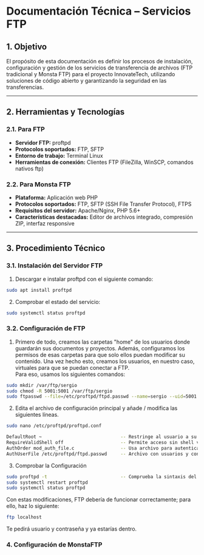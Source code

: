 # Documentación Técnica – Servicios FTP

## 1. Objetivo

El propósito de esta documentación es definir los procesos de instalación, configuración y gestión de los servicios de transferencia de archivos (FTP tradicional y Monsta FTP) para el proyecto InnovateTech, utilizando soluciones de código abierto y garantizando la seguridad en las transferencias.

---
## 2. Herramientas y Tecnologías
### 2.1. Para FTP 
- **Servidor FTP:** proftpd
- **Protocolos soportados:** FTP, SFTP
- **Entorno de trabajo:** Terminal Linux
- **Herramientas de conexión:** Clientes FTP (FileZilla, WinSCP, comandos nativos ftp)

### 2.2. Para Monsta FTP
- **Plataforma:** Aplicación web PHP
- **Protocolos soportados:** FTP, SFTP (SSH File Transfer Protocol), FTPS
- **Requisitos del servidor:** Apache/Nginx, PHP 5.6+
- **Características destacadas:** Editor de archivos integrado, compresión ZIP, interfaz responsive

---

## 3. Procedimiento Técnico

### 3.1. Instalación del Servidor FTP
1. Descargar e instalar proftpd con el siguiente comando:

```bash
sudo apt install proftpd
```

2. Comprobar el estado del servicio:

```bash
sudo systemctl status proftpd
```

### 3.2. Configuración de FTP

1. Primero de todo, creamos las carpetas "home" de los usuarios donde guardarán sus documentos y proyectos. Además, configuramos los permisos de esas carpetas para que solo ellos puedan modificar su contenido. Una vez hecho esto, creamos los usuarios, en nuestro caso, virtuales para que se puedan conectar a FTP. <br> Para eso, usamos los siguientes comandos:

```bash
sudo mkdir /var/ftp/sergio
sudo chmod -R 5001:5001 /var/ftp/sergio
sudo ftpasswd --file=/etc/proftpd/ftpd.passwd --name=sergio --uid=5001 --gid=5001 --home=/var/ftp/sergio --shell=/bin/false
```

2. Edita el archivo de configuración principal y añade / modifica las siguientes líneas.

```bash
sudo nano /etc/proftpd/proftpd.conf

DefaultRoot ~                             -- Restringe al usuario a su carpeta
RequireValidShell off                     -- Permite acceso sin shell válida.
AuthOrder mod_auth_file.c                 -- Usa archivo para autenticar.
AuthUserFile /etc/proftpd/ftpd.passwd     -- Archivo con usuarios y contraseñas.
```
3. Comprobar la Configuración

```bash
sudo proftpd -t                           -- Comprueba la sintaxis del archivo proftpd.conf
sudo systemctl restart proftpd
sudo systemctl status proftpd
```
Con estas modificaciones, FTP debería de funcionar correctamente; para ello, haz lo siguiente:

```bash
ftp localhost
```

Te pedirá usuario y contraseña y ya estarías dentro.

### 4. Configuración de MonstaFTP
